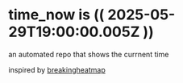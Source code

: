 # time_now is (( 2025-05-29T19:00:00.005Z ))

an automated repo that shows the currnent time

inspired by [breakingheatmap](https://github.com/breakingheatmap/breakingheatmap)